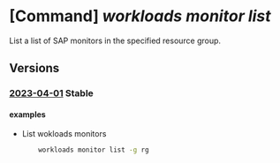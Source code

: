 # [Command] _workloads monitor list_

List a list of SAP monitors in the specified resource group.

## Versions

### [2023-04-01](/Resources/mgmt-plane/L3N1YnNjcmlwdGlvbnMve30vcHJvdmlkZXJzL21pY3Jvc29mdC53b3JrbG9hZHMvbW9uaXRvcnM=/2023-04-01.xml) **Stable**

<!-- mgmt-plane /subscriptions/{}/providers/microsoft.workloads/monitors 2023-04-01 -->
<!-- mgmt-plane /subscriptions/{}/resourcegroups/{}/providers/microsoft.workloads/monitors 2023-04-01 -->

#### examples

- List wokloads monitors
    ```bash
        workloads monitor list -g rg
    ```
